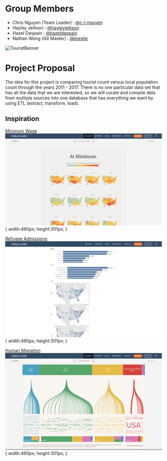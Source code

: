 # Group Members
* Chris Nguyen (Team Leader) : [@c-l-nguyen](https://github.com/c-l-nguyen)
* Hayley Jellison : [@hayleyjellison](https://github.com/hayleyjellison)
* Hazel Despain : [@hazeldespain](https://github.com/hazeldespain)
* Nathan Wong (Git Master) : [@toestie](https://github.com/toestie)

![TouristBanner](./Resources/images/banner.jpg)

# Project Proposal
The idea for this project is comparing tourist count versus local population count through the years 2011 - 2017. There is no one particular data set that has all the data that we are interested, so we will curate and compile data from multiple sources into one database that has everything we want by using ETL (extract, transform, load).

   <!-- - A link to your dataset(s) and a screenshot of the metadata if it exists. -->

## Inspiration
[Minimum Wage](https://public.tableau.com/en-us/gallery/us-workers-or-below-minimum-wage?gallery=votd)
![First Inspiration](./Resources/images/inspiration1.png){
   width:490px;
   height:301px;
}

[Refugee Admissions](https://public.tableau.com/profile/tc1115#!/vizhome/U_S_RefugeeAdmissionsProgramFY2009-2018/U_S_Refugees)
![Second Inspiration](./Resources/images/inspiration2.png){
   width:490px;
   height:301px;
}

[Human Migration](https://public.tableau.com/en-us/gallery/flow-human-migration)
![Third Inspiration](./Resources/images/inspiration3.png){
   width:490px;
   height:301px;
}

   <!-- - A sketch of the final design
   - A link to the primary GitHub repository you’ll be housing your work in -->